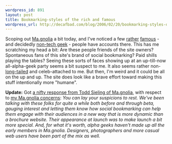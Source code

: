 ```yaml
--- 
wordpress_id: 891
layout: post
title: Bookmarking-styles of the rich and famous
wordpress_url: http://decafbad.com/blog/2006/02/20/bookmarking-styles-of-the-rich-and-famous
---
```

 <p>Scoping out <a href="http://ma.gnolia.com">Ma.gnolia</a> a bit today, and I've noticed a few <a href="http://ma.gnolia.com/people/IraGlass">rather</a> <a href="http://ma.gnolia.com/people/AltonBrown">famous</a> - and decidedly <a href="http://ma.gnolia.com/people/TedAllen">non-tech geek</a> - people have accounts there.  This has me scratching my head a bit:  Are these people friends of the site owners?  Spontaneous fans of this site's brand of social bookmarking?  Paid shills playing the tables?  Seeing these sorts of faces showing up at an up-till-now all-alpha-geek party seems a bit suspect to me.  It also seems rather non-<a href="http://decafbad.com/blog/2006/02/09/a-long-tailed-creative-yawp">long-tailed</a> and celeb-attached to me.  But then, I'm weird and it could be all on the up and up.  The site does look like a brave effort toward making this stuff intentionally more "humane".</p>

<b>Update:</b> Got <a href="http://www.haloscan.com/comments/lmorchard/2006_2F02_2F19_23When_3A8_3A28_3A28PM/#2526">a nifty response from Todd Sieling of Ma.gnolia</a>, with respect to <a href="http://blogs.opml.org/decafbad/2006/02/19#When:8:28:28PM">my Ma.gnolia concerns</a>: <i>You can lay your suspicions to rest. We've been talking with these folks for quite a while both before and through beta, gauging interest and letting them know how social bookmarking can help them engage with their audiences in a new way that is more dynamic than a brochure website. Their appearance at launch was to make launch a bit more special. And, for what it's worth, alpha geeks haven't made up all the early members in Ma.gnolia. Designers, photographers and more casual web users have been part of the mix as well.</i>
